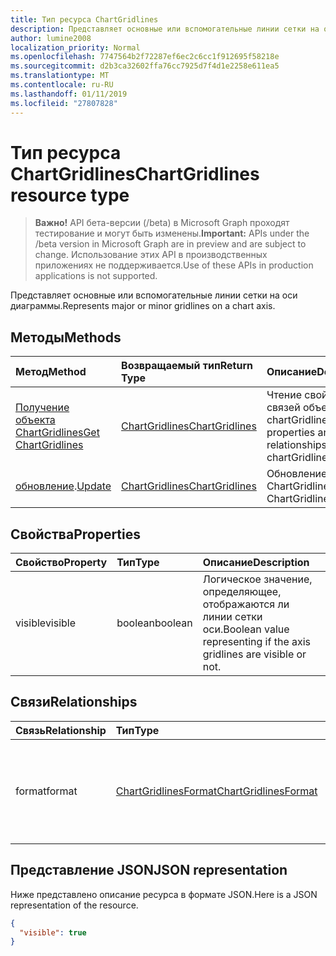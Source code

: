 ```yaml
---
title: Тип ресурса ChartGridlines
description: Представляет основные или вспомогательные линии сетки на оси диаграммы.
author: lumine2008
localization_priority: Normal
ms.openlocfilehash: 7747564b2f72287ef6ec2c6cc1f912695f58218e
ms.sourcegitcommit: d2b3ca32602ffa76cc7925d7f4d1e2258e611ea5
ms.translationtype: MT
ms.contentlocale: ru-RU
ms.lasthandoff: 01/11/2019
ms.locfileid: "27807828"
---
```

# <a name="chartgridlines-resource-type"></a><span data-ttu-id="91c86-103">Тип ресурса ChartGridlines</span><span class="sxs-lookup"><span data-stu-id="91c86-103">ChartGridlines resource type</span></span>

> <span data-ttu-id="91c86-104">**Важно!** API бета-версии (/beta) в Microsoft Graph проходят тестирование и могут быть изменены.</span><span class="sxs-lookup"><span data-stu-id="91c86-104">**Important:** APIs under the /beta version in Microsoft Graph are in preview and are subject to change.</span></span> <span data-ttu-id="91c86-105">Использование этих API в производственных приложениях не поддерживается.</span><span class="sxs-lookup"><span data-stu-id="91c86-105">Use of these APIs in production applications is not supported.</span></span>

<span data-ttu-id="91c86-106">Представляет основные или вспомогательные линии сетки на оси диаграммы.</span><span class="sxs-lookup"><span data-stu-id="91c86-106">Represents major or minor gridlines on a chart axis.</span></span>


## <a name="methods"></a><span data-ttu-id="91c86-107">Методы</span><span class="sxs-lookup"><span data-stu-id="91c86-107">Methods</span></span>

| <span data-ttu-id="91c86-108">Метод</span><span class="sxs-lookup"><span data-stu-id="91c86-108">Method</span></span>           | <span data-ttu-id="91c86-109">Возвращаемый тип</span><span class="sxs-lookup"><span data-stu-id="91c86-109">Return Type</span></span>    |<span data-ttu-id="91c86-110">Описание</span><span class="sxs-lookup"><span data-stu-id="91c86-110">Description</span></span>|
|:---------------|:--------|:----------|
|[<span data-ttu-id="91c86-111">Получение объекта ChartGridlines</span><span class="sxs-lookup"><span data-stu-id="91c86-111">Get ChartGridlines</span></span>](../api/chartgridlines-get.md) | [<span data-ttu-id="91c86-112">ChartGridlines</span><span class="sxs-lookup"><span data-stu-id="91c86-112">ChartGridlines</span></span>](chartgridlines.md) |<span data-ttu-id="91c86-113">Чтение свойств и связей объекта chartGridlines.</span><span class="sxs-lookup"><span data-stu-id="91c86-113">Read properties and relationships of chartGridlines object.</span></span>|
|<span data-ttu-id="91c86-114">[обновление](../api/chartgridlines-update.md).</span><span class="sxs-lookup"><span data-stu-id="91c86-114">[Update](../api/chartgridlines-update.md)</span></span> | [<span data-ttu-id="91c86-115">ChartGridlines</span><span class="sxs-lookup"><span data-stu-id="91c86-115">ChartGridlines</span></span>](chartgridlines.md)    |<span data-ttu-id="91c86-116">Обновление объекта ChartGridlines.</span><span class="sxs-lookup"><span data-stu-id="91c86-116">Update ChartGridlines object.</span></span> |

## <a name="properties"></a><span data-ttu-id="91c86-117">Свойства</span><span class="sxs-lookup"><span data-stu-id="91c86-117">Properties</span></span>
| <span data-ttu-id="91c86-118">Свойство</span><span class="sxs-lookup"><span data-stu-id="91c86-118">Property</span></span>     | <span data-ttu-id="91c86-119">Тип</span><span class="sxs-lookup"><span data-stu-id="91c86-119">Type</span></span>   |<span data-ttu-id="91c86-120">Описание</span><span class="sxs-lookup"><span data-stu-id="91c86-120">Description</span></span>|
|:---------------|:--------|:----------|
|<span data-ttu-id="91c86-121">visible</span><span class="sxs-lookup"><span data-stu-id="91c86-121">visible</span></span>|<span data-ttu-id="91c86-122">boolean</span><span class="sxs-lookup"><span data-stu-id="91c86-122">boolean</span></span>|<span data-ttu-id="91c86-123">Логическое значение, определяющее, отображаются ли линии сетки оси.</span><span class="sxs-lookup"><span data-stu-id="91c86-123">Boolean value representing if the axis gridlines are visible or not.</span></span>|

## <a name="relationships"></a><span data-ttu-id="91c86-124">Связи</span><span class="sxs-lookup"><span data-stu-id="91c86-124">Relationships</span></span>
| <span data-ttu-id="91c86-125">Связь</span><span class="sxs-lookup"><span data-stu-id="91c86-125">Relationship</span></span> | <span data-ttu-id="91c86-126">Тип</span><span class="sxs-lookup"><span data-stu-id="91c86-126">Type</span></span>   |<span data-ttu-id="91c86-127">Описание</span><span class="sxs-lookup"><span data-stu-id="91c86-127">Description</span></span>|
|:---------------|:--------|:----------|
|<span data-ttu-id="91c86-128">format</span><span class="sxs-lookup"><span data-stu-id="91c86-128">format</span></span>|[<span data-ttu-id="91c86-129">ChartGridlinesFormat</span><span class="sxs-lookup"><span data-stu-id="91c86-129">ChartGridlinesFormat</span></span>](chartgridlinesformat.md)|<span data-ttu-id="91c86-p102">Представляет форматирование линий сетки диаграммы. Только для чтения.</span><span class="sxs-lookup"><span data-stu-id="91c86-p102">Represents the formatting of chart gridlines. Read-only.</span></span>|

## <a name="json-representation"></a><span data-ttu-id="91c86-132">Представление JSON</span><span class="sxs-lookup"><span data-stu-id="91c86-132">JSON representation</span></span>

<span data-ttu-id="91c86-133">Ниже представлено описание ресурса в формате JSON.</span><span class="sxs-lookup"><span data-stu-id="91c86-133">Here is a JSON representation of the resource.</span></span>

<!-- {
  "blockType": "resource",
  "optionalProperties": [

  ],
  "@odata.type": "microsoft.graph.chartGridLines"
}-->

```json
{
  "visible": true
}

```

<!-- uuid: 8fcb5dbc-d5aa-4681-8e31-b001d5168d79
2015-10-25 14:57:30 UTC -->
<!-- {
  "type": "#page.annotation",
  "description": "ChartGridlines resource",
  "keywords": "",
  "section": "documentation",
  "tocPath": ""
}-->
